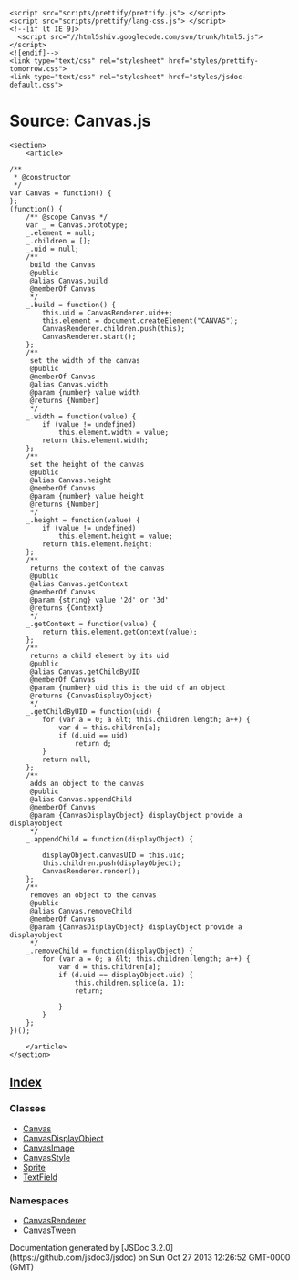 <!DOCTYPE html>
<html lang="en">
<head>
    <meta charset="utf-8">
    <title>JSDoc: Source: Canvas.js</title>

    <script src="scripts/prettify/prettify.js"> </script>
    <script src="scripts/prettify/lang-css.js"> </script>
    <!--[if lt IE 9]>
      <script src="//html5shiv.googlecode.com/svn/trunk/html5.js"></script>
    <![endif]-->
    <link type="text/css" rel="stylesheet" href="styles/prettify-tomorrow.css">
    <link type="text/css" rel="stylesheet" href="styles/jsdoc-default.css">
</head>

<body>

<div id="main">

# Source: Canvas.js

    <section>
        <article>

    /**
     * @constructor
     */
    var Canvas = function() {
    };
    (function() {
    	/** @scope Canvas */
    	var _ = Canvas.prototype;
    	_.element = null;
    	_.children = [];
    	_.uid = null;
    	/**
    	 build the Canvas
    	 @public
    	 @alias Canvas.build
    	 @memberOf Canvas
    	 */
    	_.build = function() {
    		this.uid = CanvasRenderer.uid++;
    		this.element = document.createElement("CANVAS");
    		CanvasRenderer.children.push(this);
    		CanvasRenderer.start();
    	};
    	/**
    	 set the width of the canvas
    	 @public
    	 @memberOf Canvas
    	 @alias Canvas.width
    	 @param {number} value width
    	 @returns {Number}
    	 */
    	_.width = function(value) {
    		if (value != undefined)
    			this.element.width = value;
    		return this.element.width;
    	};
    	/**
    	 set the height of the canvas
    	 @public
    	 @alias Canvas.height
    	 @memberOf Canvas
    	 @param {number} value height
    	 @returns {Number}
    	 */
    	_.height = function(value) {
    		if (value != undefined)
    			this.element.height = value;
    		return this.element.height;
    	};
    	/**
    	 returns the context of the canvas
    	 @public
    	 @alias Canvas.getContext
    	 @memberOf Canvas
    	 @param {string} value '2d' or '3d'
    	 @returns {Context}
    	 */
    	_.getContext = function(value) {
    		return this.element.getContext(value);
    	};
    	/**
    	 returns a child element by its uid
    	 @public
    	 @alias Canvas.getChildByUID
    	 @memberOf Canvas
    	 @param {number} uid this is the uid of an object
    	 @returns {CanvasDisplayObject}
    	 */
    	_.getChildByUID = function(uid) {
    		for (var a = 0; a &lt; this.children.length; a++) {
    			var d = this.children[a];
    			if (d.uid == uid)
    				return d;
    		}
    		return null;
    	};
    	/**
    	 adds an object to the canvas
    	 @public
    	 @alias Canvas.appendChild
    	 @memberOf Canvas
    	 @param {CanvasDisplayObject} displayObject provide a displayobject
    	 */
    	_.appendChild = function(displayObject) {

    		displayObject.canvasUID = this.uid;
    		this.children.push(displayObject);
    		CanvasRenderer.render();
    	};
    	/**
    	 removes an object to the canvas
    	 @public
    	 @alias Canvas.removeChild
    	 @memberOf Canvas
    	 @param {CanvasDisplayObject} displayObject provide a displayobject
    	 */
    	_.removeChild = function(displayObject) {
    		for (var a = 0; a &lt; this.children.length; a++) {
    			var d = this.children[a];
    			if (d.uid == displayObject.uid) {
    				this.children.splice(a, 1);
    				return;

    			}
    		}
    	};
    })();

        </article>
    </section>

</div>

<nav>

## [Index](index.html)

### Classes

*   [Canvas](Canvas.html)
*   [CanvasDisplayObject](CanvasDisplayObject.html)
*   [CanvasImage](CanvasImage.html)
*   [CanvasStyle](CanvasStyle.html)
*   [Sprite](Sprite.html)
*   [TextField](TextField.html)

### Namespaces

*   [CanvasRenderer](CanvasRenderer.html)
*   [CanvasTween](CanvasTween.html)
</nav>

<footer>
    Documentation generated by [JSDoc 3.2.0](https://github.com/jsdoc3/jsdoc) on Sun Oct 27 2013 12:26:52 GMT-0000 (GMT)
</footer>

<script> prettyPrint(); </script>
<script src="scripts/linenumber.js"> </script>
</body>
</html>